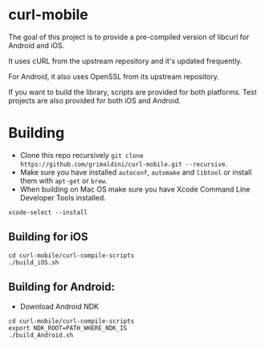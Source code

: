 curl-mobile
================
The goal of this project is to provide a pre-compiled version of libcurl for Android and iOS.

It uses cURL from the upstream repository and it's updated frequently.

For Android, it also uses OpenSSL from its upstream repository.

If you want to build the library, scripts are provided for both platforms.
Test projects are also provided for both iOS and Android.

# Building
* Clone this repo recursively `git clone https://github.com/grimaldini/curl-mobile.git --recursive`.
* Make sure you have installed `autoconf`, `automake` and `libtool` or install them with `apt-get` or `brew`.
* When building on Mac OS make sure you have Xcode Command Line Developer Tools installed.
```
xcode-select --install
```

## Building for iOS
```
cd curl-mobile/curl-compile-scripts
./build_iOS.sh
```

## Building for Android:
* Download Android NDK
```
cd curl-mobile/curl-compile-scripts
export NDK_ROOT=PATH_WHERE_NDK_IS
./build_Android.sh
```
